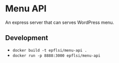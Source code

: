# Menu API

An express server that can serves WordPress menu.


## Development

* `docker build -t epflsi/menu-api .`
* `docker run -p 8888:3000 epflsi/menu-api`
